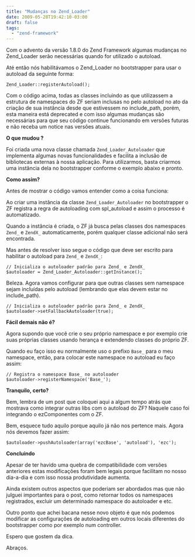 ```yaml
---
title: "Mudanças no Zend_Loader"
date: 2009-05-28T19:42:10-03:00
draft: false
tags:
  - "zend-framework"
---
```


Com o advento da versão 1.8.0 do Zend Framework algumas mudanças no Zend_Loader serão necessárias quando for utilizado o
autoload.

Até então nós habilitávamos o Zend_Loader no bootstrapper para usar o autoload da seguinte forma:

`Zend_Loader::registerAutoload();`

Com o código acima, todas as classes incluindo as que utilizassem a estrutura de namespaces do ZF seriam inclusas no
pelo autoload no ato da criação de sua instância desde que estivessem no include_path, porém, esta maneira está
deprecated e com isso algumas mudanças são necessárias para que seu código continue funcionando em versões futuras e não
receba um notice nas versões atuais.

**O que mudou ?**

Foi criada uma nova classe chamada `Zend_Loader_Autoloader` que implementa algumas novas funcionalidades e facilita a
inclusão de bibliotecas externas à nossa aplicação. Para utilizarmos, basta criarmos uma instância dela no bootstrapper
conforme o exemplo abaixo e pronto.

**Como assim?**

Antes de mostrar o código vamos entender como a coisa funciona:

Ao criar uma instância da classe `Zend_Loader_Autoloader` no bootstrapper o ZF registra a regra de autoloading com
spl_autoload e assim o processo é automatizado.

Quando a instância é criada, o ZF já busca pelas classes dos namespaces `Zend_` e `ZendX_` automaticamente, porém qualquer
classe adicional não será encontrada.

Mas antes de resolver isso segue o código que deve ser escrito para habilitar o autoload para `Zend_` e `ZendX_`:

    // Inicializa o autoloader padrão para Zend_ e ZendX_
    $autoloader = Zend_Loader_Autoloader::getInstance();

Beleza. Agora vamos configurar para que outras classes sem namespace sejam incluídas pelo autoload (lembrando que elas
devem estar no include_path).

    // Inicializa o autoloader padrão para Zend_ e ZendX_
    $autoloader->setFallbackAutoloader(true);

**Fácil demais não é?**

Agora supondo que você crie o seu próprio namespace e por exemplo crie suas próprias classes usando herança e extendendo
classes do próprio ZF.

Quando eu faço isso eu normalmente uso o prefixo `Base_` para o meu namespace, então, para colocar este namespace no
autoload eu faço assim:

    // Registra o namespace Base_ no autoloader
    $autoloader->registerNamespace('Base_');

**Tranquilo, certo?**

Bem, lembra de um post que coloquei aqui a algum tempo atrás que mostrava como integrar outras libs com o autoload do
ZF? Naquele caso foi integrando o ezComponentes com o ZF.

Bem, esquece tudo aquilo porque aquilo já não nos pertence mais. Agora nós devemos fazer assim:

    $autoloader->pushAutoloader(array('ezcBase', 'autoload'), 'ezc');

**Concluindo**

Apesar de ter havido uma quebra de compatibilidade com versões anteriores estas modificações foram bem legais porque
facilitam no nosso dia-a-dia e com isso nossa produtividade aumenta.

Ainda existem outros aspectos que poderiam ser abordados mas que não julguei importantes para o post, como retornar
todos os namespaces registrados, excluir um determinado namespace do autoloader e etc.

Outro ponto que achei bacana nesse novo objeto é que nós podemos modificar as configurações de autoloading em outros
locais diferentes do bootstrapper como por exemplo num controller.

Espero que gostem da dica.

Abraços.
